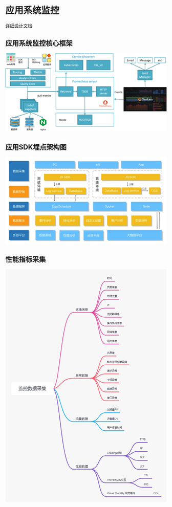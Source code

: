 # 应用系统监控

[详细设计文档](http://10.10.5.100:8090/pages/viewpage.action?pageId=19005875)

## 应用系统监控核心框架

![系统架构图](../images/systemmonitor-all.png)

## 应用SDK埋点架构图

![系统架构图](../images/SDK-data-collect.png)

## 性能指标采集
![系统架构图](../images/monitor-indicators.jpg)